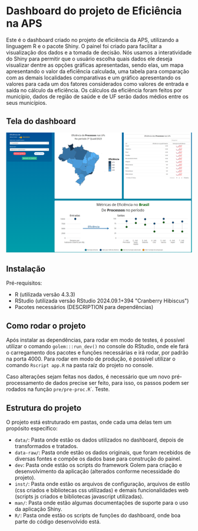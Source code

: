 # Dashboard do projeto de Eficiência na APS

Este é o dashboard criado no projeto de eficiência da APS, utilizando a linguagem R e o pacote Shiny. O painel foi criado para facilitar a visualização dos dados e a tomada de decisão. Nós usamos a interatividade do Shiny para permitir que o usuário escolha quais dados ele deseja visualizar dentre as opções gráficas apresentadas, sendo elas, um mapa apresentando o valor da eficiência calculada, uma tabela para comparação com as demais localidades comparativas e um gráfico apresentando os valores para cada um dos fatores considerados como valores de entrada e saída no cálculo da eficiência. Os cálculos da eficiência foram feitos por município, dados de região de saúde e de UF serão dados médios entre os seus municípios.

## Tela do dashboard

![Tela do dashboard](inst/imgs/tela_apresentacao_dashboard.png)

## Instalação

Pré-requisitos:

-   R (utilizada versão 4.3.3)
-   RStudio (utilizada versão RStudio 2024.09.1+394 "Cranberry Hibiscus")
-   Pacotes necessários (DESCRIPTION para dependências)

## Como rodar o projeto

Após instalar as dependências, para rodar em modo de testes, é possível utilizar o comando `golem:::run_dev()` no console do RStudio, onde ele fará o carregamento dos pacotes e funções necessárias e irá rodar, por padrão na porta 4000. Para rodar em modo de produção, é possível utilizar o comando `Rscript app.R` na pasta raíz do projeto no console.

Caso alterações sejam feitas nos dados, é necessário que um novo pré-processamento de dados precise ser feito, para isso, os passos podem ser rodados na função `pre/pre-proc.R`\`. Teste.

## Estrutura do projeto

O projeto está estruturado em pastas, onde cada uma delas tem um propósito específico:

-   `data/`: Pasta onde estão os dados utilizados no dashboard, depois de transformados e tratados.
-   `data-raw/`: Pasta onde estão os dados originais, que foram recebidos de diversas fontes e compõe os dados base para construção do painel.
-   `dev`: Pasta onde estão os scripts do framework Golem para criação e desenvolvimento da aplicação (alterados conforme necessidade do projeto).
-   `inst/`: Pasta onde estão os arquivos de configuração, arquivos de estilo (css criados e bibliotecas css utilizadas) e demais funcionalidades web (scripts js criados e bibliotecas javascript utilizadas).
-   `man/`: Pasta onde estão algumas documentações de suporte para o uso da aplicação Shiny.
-   `R/`: Pasta onde estão os scripts de funções do dashboard, onde boa parte do código desenvolvido está.
